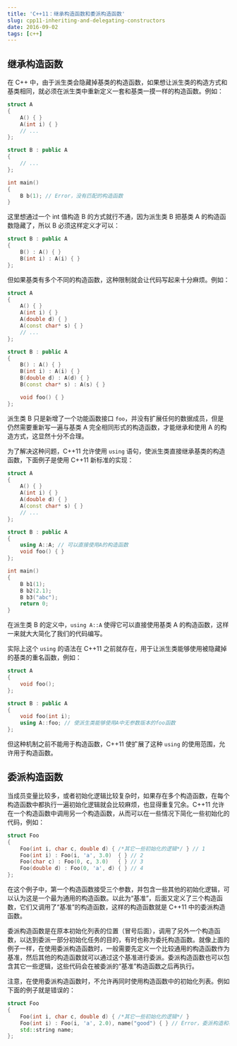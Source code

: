 ```yaml
---
title: 'C++11：继承构造函数和委派构造函数'
slug: cpp11-inheriting-and-delegating-constructors
date: 2016-09-02
tags: [c++]
---
```


## 继承构造函数

在 C++ 中，由于派生类会隐藏掉基类的构造函数，如果想让派生类的构造方式和基类相同，就必须在派生类中重新定义一套和基类一摸一样的构造函数。例如：

```c++
struct A
{
    A() { }
    A(int i) { }
    // ...
};

struct B : public A
{
    // ...
};

int main()
{
    B b(1); // Error，没有匹配的构造函数
}
```

这里想通过一个 int 值构造 B 的方式就行不通，因为派生类 B 把基类 A 的构造函数隐藏了，所以 B 必须这样定义才可以：

```c++
struct B : public A
{
    B() : A() { }
    B(int i) : A(i) { }
};
```

但如果基类有多个不同的构造函数，这种限制就会让代码写起来十分麻烦。例如：

```c++
struct A
{
    A() { }
    A(int i) { }
    A(double d) { }
    A(const char* s) { }
    // ...
};

struct B : public A
{
    B() : A() { }
    B(int i) : A(i) { }
    B(double d) : A(d) { }
    B(const char* s) : A(s) { }

    void foo() { }
};
```

派生类 B 只是新增了一个功能函数接口 `foo`，并没有扩展任何的数据成员，但是仍然需要重新写一遍与基类 A 完全相同形式的构造函数，才能继承和使用 A 的构造方式，这显然十分不合理。

为了解决这种问题，C++11 允许使用 `using` 语句，使派生类直接继承基类的构造函数，下面例子是使用 C++11 新标准的实现：

```c++
struct A
{
    A() { }
    A(int i) { }
    A(double d) { }
    A(const char* s) { }
    // ...
};

struct B : public A
{
    using A::A; // 可以直接使用A的构造函数
    void foo() { }
};

int main()
{
    B b1(1);
    B b2(2.1);
    B b3("abc");
    return 0;
}
```

在派生类 B 的定义中，`using A::A` 使得它可以直接使用基类 A 的构造函数，这样一来就大大简化了我们的代码编写。

实际上这个 `using` 的语法在 C++11 之前就存在，用于让派生类能够使用被隐藏掉的基类的重名函数，例如：

```c++
struct A
{
    void foo();
};

struct B : public A
{
    void foo(int i);
    using A::foo; // 使派生类能够使用A中无参数版本的foo函数
};
```

但这种机制之前不能用于构造函数，C++11 使扩展了这种 `using` 的使用范围，允许用于构造函数。

## 委派构造函数

当成员变量比较多，或者初始化逻辑比较复杂时，如果存在多个构造函数，在每个构造函数中都执行一遍初始化逻辑就会比较麻烦，也显得重复冗余。C++11 允许在一个构造函数中调用另一个构造函数，从而可以在一些情况下简化一些初始化的代码，例如：

```c++
struct Foo
{
    Foo(int i, char c, double d) { /*其它一些初始化的逻辑*/ } // 1
    Foo(int i) : Foo(i, 'a', 3.0)  { } // 2
    Foo(char c) : Foo(0, c, 3.0)   { } // 3
    Foo(double d) : Foo(0, 'a', d) { } // 4
};
```

在这个例子中，第一个构造函数接受三个参数，并包含一些其他的初始化逻辑，可以认为这是一个最为通用的构造函数。以此为“基准”，后面又定义了三个构造函数，它们又调用了“基准”的构造函数，这样的构造函数就是 C++11 中的委派构造函数。

委派构造函数是在原本初始化列表的位置（冒号后面），调用了另外一个构造函数，以达到委派一部分初始化任务的目的，有时也称为委托构造函数。就像上面的例子一样，在使用委派构造函数时，一般需要先定义一个比较通用的构造函数作为基准，然后其他的构造函数就可以通过这个基准进行委派。委派构造函数也可以包含其它一些逻辑，这些代码会在被委派的“基准”构造函数之后再执行。

注意，在使用委派构造函数时，不允许再同时使用构造函数中的初始化列表。例如下面的例子就是错误的：

```c++
struct Foo
{
    Foo(int i, char c, double d) { /*其它一些初始化的逻辑*/ }
    Foo(int i) : Foo(i, 'a', 2.0), name("good") { } // Error，委派构造和初始化列表不可同时使用
    std::string name;
};
```
